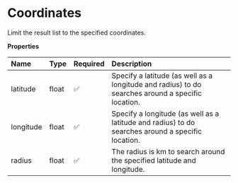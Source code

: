 # Coordinates

Limit the result list to the specified coordinates.

**Properties**

| Name      | Type  | Required | Description                                                                                       |
| :-------- | :---- | :------- | :------------------------------------------------------------------------------------------------ |
| latitude  | float | ✅       | Specify a latitude (as well as a longitude and radius) to do searches around a specific location. |
| longitude | float | ✅       | Specify a longitude (as well as a latitude and radius) to do searches around a specific location. |
| radius    | float | ✅       | The radius is km to search around the specified latitude and longitude.                           |

<!-- This file was generated by liblab | https://liblab.com/ -->
